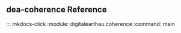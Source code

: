 
## dea-coherence Reference


::: mkdocs-click
    :module: digitalearthau.coherence
    :command: main
